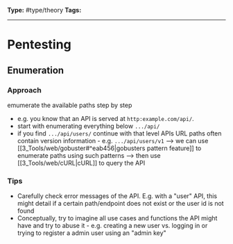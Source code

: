**Type:** #type/theory
**Tags:** 

---
# Pentesting
## Enumeration
### Approach
emumerate the available paths step by step
- e.g. you know that an API is served at `http:example.com/api/`.  
- start with enumerating everything below `.../api/`
- if you find `.../api/users/` continue with that level
APIs URL paths often contain version information - e.g. `.../api/users/v1`
--> we can use [[3_Tools/web/gobuster#^eab456|gobusters pattern feature]] to enumerate paths using such patterns
--> then use [[3_Tools/web/cURL|cURL]] to query the API
### Tips
- Carefully check error messages of the API. E.g. with a "user" API, this might detail if a certain path/endpoint does not exist or the user id is not found
- Conceptually, try to imagine all use cases and functions the API might have and try to abuse it - e.g. creating a new user vs. logging in or trying to register a admin user using an "admin key"